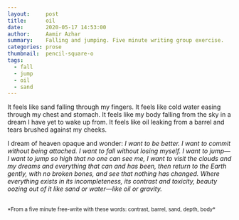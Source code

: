```yaml
---
layout:     post
title:      oil
date:       2020-05-17 14:53:00
author:     Aamir Azhar
summary:    Falling and jumping. Five minute writing group exercise.
categories: prose
thumbnail:  pencil-square-o
tags:
  - fall
  - jump
  - oil
  - sand
---
```

It feels like sand falling through my fingers. It feels like cold water easing through my chest and stomach. It feels like my body falling from the sky in a dream I have yet to wake up from. It feels like oil leaking from a barrel and tears brushed against my cheeks.

I dream of heaven opaque and wonder: *I want to be better. I want to commit without being attached. I want to fall without losing myself. I want to jump—I want to jump so high that no one can see me, I want to visit the clouds and my dreams and everything that can and has been, then return to the Earth gently, with no broken bones, and see that nothing has changed. Where everything exists in its incompleteness, its contrast and toxicity, beauty oozing out of it like sand or water—like oil or gravity.*

<br>
<sup>*From a five minute free-write with these words: contrast, barrel, sand, depth, body*</sup>

